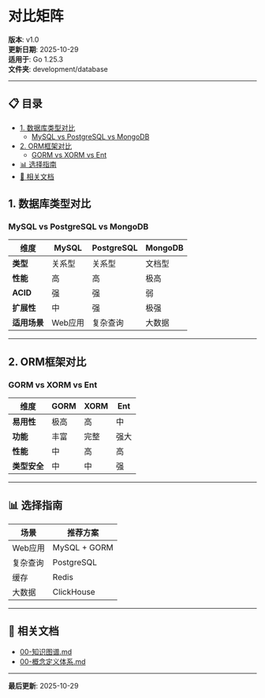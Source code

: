 ﻿# 对比矩阵

**版本**: v1.0  
**更新日期**: 2025-10-29  
**适用于**: Go 1.25.3  
**文件夹**: development/database

---

## 📋 目录


- [1. 数据库类型对比](#1.-数据库类型对比)
  - [MySQL vs PostgreSQL vs MongoDB](#mysql-vs-postgresql-vs-mongodb)
- [2. ORM框架对比](#2.-orm框架对比)
  - [GORM vs XORM vs Ent](#gorm-vs-xorm-vs-ent)
- [📊 选择指南](#选择指南)
- [🔗 相关文档](#相关文档)

## 1. 数据库类型对比

### MySQL vs PostgreSQL vs MongoDB

| 维度 | MySQL | PostgreSQL | MongoDB |
|------|-------|-----------|---------|
| **类型** | 关系型 | 关系型 | 文档型 |
| **性能** | 高 | 高 | 极高 |
| **ACID** | 强 | 强 | 弱 |
| **扩展性** | 中 | 强 | 极强 |
| **适用场景** | Web应用 | 复杂查询 | 大数据 |

---

## 2. ORM框架对比

### GORM vs XORM vs Ent

| 维度 | GORM | XORM | Ent |
|------|------|------|-----|
| **易用性** | 极高 | 高 | 中 |
| **功能** | 丰富 | 完整 | 强大 |
| **性能** | 中 | 高 | 高 |
| **类型安全** | 中 | 中 | 强 |

---

## 📊 选择指南

| 场景 | 推荐方案 |
|------|---------|
| Web应用 | MySQL + GORM |
| 复杂查询 | PostgreSQL |
| 缓存 | Redis |
| 大数据 | ClickHouse |

---

## 🔗 相关文档

- [00-知识图谱.md](./00-知识图谱.md)
- [00-概念定义体系.md](./00-概念定义体系.md)

---

**最后更新**: 2025-10-29

